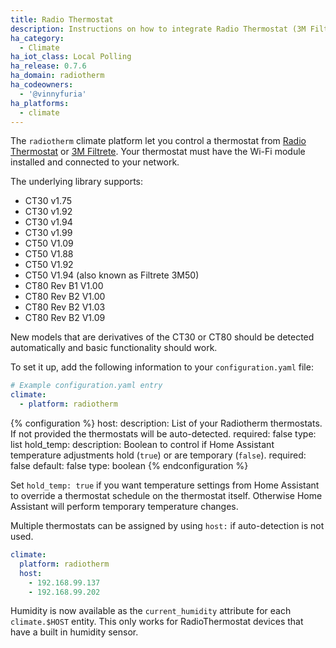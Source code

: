 ```yaml
---
title: Radio Thermostat
description: Instructions on how to integrate Radio Thermostat (3M Filtrete) thermostats within Home Assistant.
ha_category:
  - Climate
ha_iot_class: Local Polling
ha_release: 0.7.6
ha_domain: radiotherm
ha_codeowners:
  - '@vinnyfuria'
ha_platforms:
  - climate
---
```


The `radiotherm` climate platform let you control a thermostat from [Radio Thermostat](https://www.radiothermostat.com/) or [3M Filtrete](https://www.filtrete.com/). Your thermostat must have the Wi-Fi module installed and connected to your network.

The underlying library supports:

- CT30 v1.75
- CT30 v1.92
- CT30 v1.94
- CT30 v1.99
- CT50 V1.09
- CT50 V1.88
- CT50 V1.92
- CT50 V1.94 (also known as Filtrete 3M50)
- CT80 Rev B1 V1.00
- CT80 Rev B2 V1.00
- CT80 Rev B2 V1.03
- CT80 Rev B2 V1.09

New models that are derivatives of the CT30 or CT80 should be detected automatically and basic functionality should work.

To set it up, add the following information to your `configuration.yaml` file:

```yaml
# Example configuration.yaml entry
climate:
  - platform: radiotherm
```

{% configuration %}
host:
  description: List of your Radiotherm thermostats. If not provided the thermostats will be auto-detected.
  required: false
  type: list
hold_temp:
  description: Boolean to control if Home Assistant temperature adjustments hold (`true`) or are temporary (`false`).
  required: false
  default: false
  type: boolean
{% endconfiguration %}

Set `hold_temp: true` if you want temperature settings from Home Assistant to override a thermostat schedule on the thermostat itself. Otherwise Home Assistant will perform temporary temperature changes.

Multiple thermostats can be assigned by using `host:` if auto-detection is not used.

```yaml
climate:
  platform: radiotherm
  host:
    - 192.168.99.137
    - 192.168.99.202
```
Humidity is now available as the `current_humidity` attribute for each `climate.$HOST` entity. This only works for RadioThermostat devices that have a built in humidity sensor.

